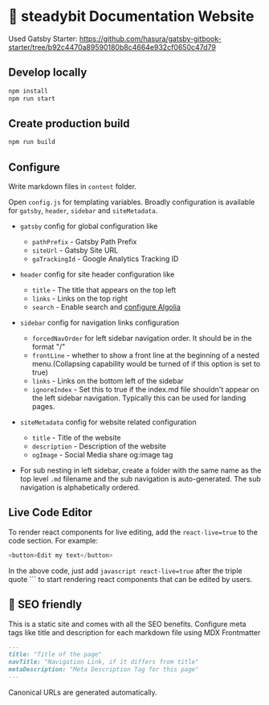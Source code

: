 # 📝 steadybit Documentation Website

Used Gatsby Starter: https://github.com/hasura/gatsby-gitbook-starter/tree/b92c4470a89590180b8c4664e932cf0650c47d79

## Develop locally

```sh
npm install
npm run start
```

## Create production build

```sh
npm run build
```


## Configure

Write markdown files in `content` folder.

Open `config.js` for templating variables. Broadly configuration is available for `gatsby`, `header`, `sidebar` and `siteMetadata`.

- `gatsby` config for global configuration like
    - `pathPrefix` - Gatsby Path Prefix
    - `siteUrl` - Gatsby Site URL
    - `gaTrackingId` - Google Analytics Tracking ID

- `header` config for site header configuration like
    - `title` - The title that appears on the top left
    - `links` - Links on the top right
    - `search` - Enable search and [configure Algolia](https://www.gatsbyjs.org/docs/adding-search-with-algolia/)

- `sidebar` config for navigation links configuration
    - `forcedNavOrder` for left sidebar navigation order. It should be in the format "/<filename>"
    - `frontLine` - whether to show a front line at the beginning of a nested menu.(Collapsing capability would be turned of if this option is set to true)
    - `links` - Links on the bottom left of the sidebar
    - `ignoreIndex` - Set this to true if the index.md file shouldn't appear on the left sidebar navigation. Typically this can be used for landing pages.

- `siteMetadata` config for website related configuration
    - `title` - Title of the website
    - `description` - Description of the website
    - `ogImage` - Social Media share og:image tag

- For sub nesting in left sidebar, create a folder with the same name as the top level `.md` filename and the sub navigation is auto-generated. The sub navigation is alphabetically ordered.

## Live Code Editor

To render react components for live editing, add the `react-live=true` to the code section. For example:

```javascript react-live=true
<button>Edit my text</button>
```

In the above code, just add `javascript react-live=true` after the triple quote ``` to start rendering react components that can be edited by users.

## 🤖 SEO friendly

This is a static site and comes with all the SEO benefits. Configure meta tags like title and description for each markdown file using MDX Frontmatter

```markdown
---
title: "Title of the page"
navTitle: "Navigation Link, if it differs from title"
metaDescription: "Meta Description Tag for this page"
---
```

Canonical URLs are generated automatically.
